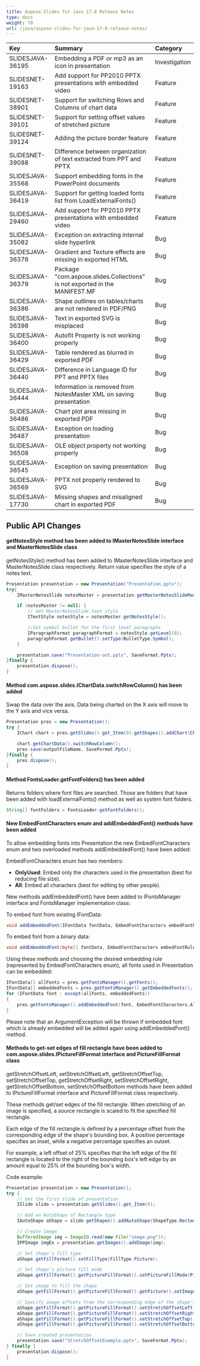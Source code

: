 ```yaml
---
title: Aspose.Slides for Java 17.8 Release Notes
type: docs
weight: 70
url: /java/aspose-slides-for-java-17-8-release-notes/
---
```


|**Key**|**Summary**|**Category**|
| :- | :- | :- |
|SLIDESJAVA-36195|Embedding a PDF or mp3 as an icon in presentation|Investigation|
|SLIDESNET-19163|Add support for PP2010 PPTX presentations with embedded video|Feature|
|SLIDESNET-38901|Support for switching Rows and Columns of chart data|Feature|
|SLIDESNET-39101|Support for setting offset values of stretched picture|Feature|
|SLIDESNET-39124|Adding the picture border feature|Feature|
|SLIDESNET-39088|Difference between organization of text extracted from PPT and PPTX|Feature|
|SLIDESJAVA-35568|Support embedding fonts in the PowerPoint documents|Feature|
|SLIDESJAVA-36419|Support for getting loaded fonts list from LoadExternalFonts()|Feature|
|SLIDESJAVA-29460|Add support for PP2010 PPTX presentations with embedded video|Feature|
|SLIDESJAVA-35082|Exception on extracting internal slide hyperlink|Bug|
|SLIDESJAVA-36376|Gradient and Texture effects are missing in exported HTML|Bug|
|SLIDESJAVA-36379|Package "com.aspose.slides.Collections" is not exported in the MANIFEST.MF|Bug|
|SLIDESJAVA-36386|Shape outlines on tables/charts are not rendered in PDF/PNG|Bug|
|SLIDESJAVA-36398|Text in exported SVG is misplaced|Bug|
|SLIDESJAVA-36400|Autofit Property is not working properly|Bug|
|SLIDESJAVA-36429|Table rendered as blurred in exported PDF|Bug|
|SLIDESJAVA-36440|Difference in Language ID for PPT and PPTX files|Bug|
|SLIDESJAVA-36444|Information is removed from NotesMaster XML on saving presentation|Bug|
|SLIDESJAVA-36486|Chart plot area missing in exported PDF|Bug|
|SLIDESJAVA-36487|Exception on loading presentation|Bug|
|SLIDESJAVA-36508|OLE object property not working properly|Bug|
|SLIDESJAVA-36545|Exception on saving presentation|Bug|
|SLIDESJAVA-36569|PPTX not properly rendered to SVG|Bug|
|SLIDESJAVA-17730|Missing shapes and misaligned chart in exported PDF|Bug|
## **Public API Changes**
#### **getNotesStyle method has been added to IMasterNotesSlide interface and MasterNotesSlide class**
getNotesStyle() method has been added to IMasterNotesSlide interface and MasterNotesSlide class respectively. Return value specifies the style of a notes text.

``` java
Presentation presentation = new Presentation("Presentation.pptx");
try{
    IMasterNotesSlide notesMaster = presentation.getMasterNotesSlideManager().getMasterNotesSlide();

    if (notesMaster != null) {
        // Get MasterNotesSlide text style
        ITextStyle notesStyle = notesMaster.getNotesStyle();

        //Set symbol bullet for the first level paragraphs
        IParagraphFormat paragraphFormat = notesStyle.getLevel(0);
        paragraphFormat.getBullet().setType(BulletType.Symbol);
    }

    presentation.save("Presentation-out.pptx", SaveFormat.Pptx);
}finally {
    presentation.dispose();
}
```

#### **Method com.aspose.slides.IChartData.switchRowColumn() has been added**
Swap the data over the axis. Data being charted on the X axis will move to the Y axis and vice versa.

``` java
Presentation pres = new Presentation();
try {
    IChart chart = pres.getSlides().get_Item(0).getShapes().addChart(ChartType.ClusteredColumn, 100, 100, 400, 300);

    chart.getChartData().switchRowColumn();
    pres.save(outputFileName, SaveFormat.Pptx);
}finally {
    pres.dispose();
}
```

#### **Method FontsLoader.getFontFolders() has been added**
Returns folders where font files are searched. Those are folders that have been added with loadExternalFonts() method as well as system font folders.

``` java
String[] fontFolders = FontsLoader.getFontFolders();
```

#### **New EmbedFontCharacters enum and addEmbeddedFont() methods have been added**
To allow embedding fonts into Presentation the new EmbedFontCharacters enum and two overloaded methods addEmbeddedFont() have been added:

EmbedFontCharacters enum has two members:
- **OnlyUsed**: Embed only the characters used in the presentation (best for reducing file size).
- **All**: Embed all characters (best for editing by other people).

New methods addEmbeddedFont() have been added to IFontsManager interface and FontsManager implementation class:

To embed font from existing IFontData:
```java
void addEmbeddedFont(IFontData fontData, EmbedFontCharacters embedFontRule)
```

To embed font from a binary data:
```java
void addEmbeddedFont(byte[] fontData, EmbedFontCharacters embedFontRule)
```

Using these methods and choosing the desired embedding rule (represented by EmbedFontCharacters enum), all fonts used in Presentation can be embedded:

``` java
IFontData[] allFonts = pres.getFontsManager().getFonts();
IFontData[] embeddedFonts = pres.getFontsManager().getEmbeddedFonts();
for (IFontData font : except(allFonts, embeddedFonts))
{
    pres.getFontsManager().addEmbeddedFont(font, EmbedFontCharacters.All);
}
```

Please note that an ArgumentException will be thrown if embedded font which is already embedded will be added again using addEmbeddedFont() method.

#### **Methods to get-set edges of fill rectangle have been added to com.aspose.slides.IPictureFillFormat interface and PictureFillFormat class**
getStretchOffsetLeft, setStretchOffsetLeft, getStretchOffsetTop, setStretchOffsetTop, getStretchOffsetRight, setStretchOffsetRight, getStretchOffsetBottom, setStretchOffsetBottom methods have been added to IPictureFillFormat interface and PictureFillFormat class respectively.

These methods get/set edges of the fill rectangle. When stretching of an image is specified, a source rectangle is scaled to fit the specified fill rectangle.

Each edge of the fill rectangle is defined by a percentage offset from the corresponding edge of the shape's bounding box. A positive percentage specifies an inset, while a negative percentage specifies an outset.

For example, a left offset of 25% specifies that the left edge of the fill rectangle is located to the right of the bounding box's left edge by an amount equal to 25% of the bounding box's width.

Code example:

``` java
Presentation presentation = new Presentation();
try {
    // Get the first slide of presentation
    ISlide slide = presentation.getSlides().get_Item(0);

    // Add an AutoShape of Rectangle type
    IAutoShape aShape = slide.getShapes().addAutoShape(ShapeType.Rectangle, 100, 100, 300, 300);

    // Create image
    BufferedImage img = ImageIO.read(new File("image.png"));
    IPPImage imgEx = presentation.getImages().addImage(img);

    // Set shape's fill type
    aShape.getFillFormat().setFillType(FillType.Picture);

    // Set shape's picture fill mode
    aShape.getFillFormat().getPictureFillFormat().setPictureFillMode(PictureFillMode.Stretch);

    // Set image to fill the shape
    aShape.getFillFormat().getPictureFillFormat().getPicture().setImage(imgEx);

    // Specify image offsets from the corresponding edge of the shape's bounding box
    aShape.getFillFormat().getPictureFillFormat().setStretchOffsetLeft(25f);
    aShape.getFillFormat().getPictureFillFormat().setStretchOffsetRight(25f);
    aShape.getFillFormat().getPictureFillFormat().setStretchOffsetTop(-20f);
    aShape.getFillFormat().getPictureFillFormat().setStretchOffsetBottom(-10f);

    // Save created presentation
    presentation.save("StretchOffsetExample.pptx", SaveFormat.Pptx);
} finally {
    presentation.dispose();
}
```
